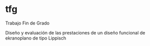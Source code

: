 # tfg

Trabajo Fin de Grado

Diseño y evaluación de las prestaciones de un diseño funcional de ekranoplano de tipo Lippisch
